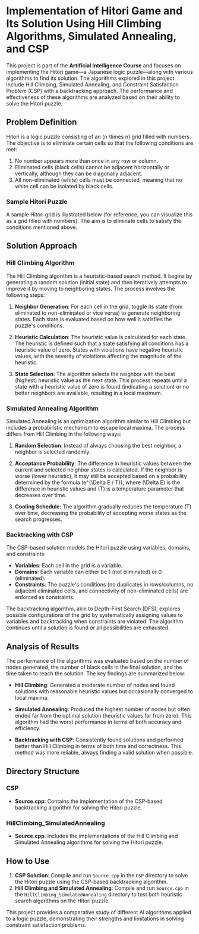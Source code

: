 # Implementation of Hitori Game and Its Solution Using Hill Climbing Algorithms, Simulated Annealing, and CSP

This project is part of the **Artificial Intelligence Course** and focuses on implementing the Hitori game—a Japanese logic puzzle—along with various algorithms to find its solution. The algorithms explored in this project include Hill Climbing, Simulated Annealing, and Constraint Satisfaction Problem (CSP) with a backtracking approach. The performance and effectiveness of these algorithms are analyzed based on their ability to solve the Hitori puzzle.

## Problem Definition

Hitori is a logic puzzle consisting of an \(n \times n\) grid filled with numbers. The objective is to eliminate certain cells so that the following conditions are met:
1. No number appears more than once in any row or column.
2. Eliminated cells (black cells) cannot be adjacent horizontally or vertically, although they can be diagonally adjacent.
3. All non-eliminated (white) cells must be connected, meaning that no white cell can be isolated by black cells.

### Sample Hitori Puzzle

A sample Hitori grid is illustrated below (for reference, you can visualize this as a grid filled with numbers). The aim is to eliminate cells to satisfy the conditions mentioned above.

## Solution Approach

### Hill Climbing Algorithm

The Hill Climbing algorithm is a heuristic-based search method. It begins by generating a random solution (initial state) and then iteratively attempts to improve it by moving to neighboring states. The process involves the following steps:

1. **Neighbor Generation**: For each cell in the grid, toggle its state (from eliminated to non-eliminated or vice versa) to generate neighboring states. Each state is evaluated based on how well it satisfies the puzzle's conditions.
   
2. **Heuristic Calculation**: The heuristic value is calculated for each state. The heuristic is defined such that a state satisfying all conditions has a heuristic value of zero. States with violations have negative heuristic values, with the severity of violations affecting the magnitude of the heuristic.

3. **State Selection**: The algorithm selects the neighbor with the best (highest) heuristic value as the next state. This process repeats until a state with a heuristic value of zero is found (indicating a solution) or no better neighbors are available, resulting in a local maximum.

### Simulated Annealing Algorithm

Simulated Annealing is an optimization algorithm similar to Hill Climbing but includes a probabilistic mechanism to escape local maxima. The process differs from Hill Climbing in the following ways:

1. **Random Selection**: Instead of always choosing the best neighbor, a neighbor is selected randomly.
   
2. **Acceptance Probability**: The difference in heuristic values between the current and selected neighbor states is calculated. If the neighbor is worse (lower heuristic), it may still be accepted based on a probability determined by the formula \(e^{\Delta E / T}\), where \(\Delta E\) is the difference in heuristic values and \(T\) is a temperature parameter that decreases over time.

3. **Cooling Schedule**: The algorithm gradually reduces the temperature \(T\) over time, decreasing the probability of accepting worse states as the search progresses.

### Backtracking with CSP

The CSP-based solution models the Hitori puzzle using variables, domains, and constraints:

- **Variables**: Each cell in the grid is a variable.
- **Domains**: Each variable can either be 1 (not eliminated) or 0 (eliminated).
- **Constraints**: The puzzle's conditions (no duplicates in rows/columns, no adjacent eliminated cells, and connectivity of non-eliminated cells) are enforced as constraints.

The backtracking algorithm, akin to Depth-First Search (DFS), explores possible configurations of the grid by systematically assigning values to variables and backtracking when constraints are violated. The algorithm continues until a solution is found or all possibilities are exhausted.

## Analysis of Results

The performance of the algorithms was evaluated based on the number of nodes generated, the number of black cells in the final solution, and the time taken to reach the solution. The key findings are summarized below:

- **Hill Climbing**: Generated a moderate number of nodes and found solutions with reasonable heuristic values but occasionally converged to local maxima.
  
- **Simulated Annealing**: Produced the highest number of nodes but often ended far from the optimal solution (heuristic values far from zero). This algorithm had the worst performance in terms of both accuracy and efficiency.

- **Backtracking with CSP**: Consistently found solutions and performed better than Hill Climbing in terms of both time and correctness. This method was more reliable, always finding a valid solution when possible.

## Directory Structure

### CSP
- **Source.cpp**: Contains the implementation of the CSP-based backtracking algorithm for solving the Hitori puzzle.

### HillClimbing_SimulatedAnnealing
- **Source.cpp**: Includes the implementations of the Hill Climbing and Simulated Annealing algorithms for solving the Hitori puzzle.

## How to Use

1. **CSP Solution**: Compile and run `Source.cpp` in the `CSP` directory to solve the Hitori puzzle using the CSP-based backtracking algorithm.
2. **Hill Climbing and Simulated Annealing**: Compile and run `Source.cpp` in the `HillClimbing_SimulatedAnnealing` directory to test both heuristic search algorithms on the Hitori puzzle.

This project provides a comparative study of different AI algorithms applied to a logic puzzle, demonstrating their strengths and limitations in solving constraint satisfaction problems.
